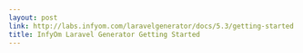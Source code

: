 ```yaml
---
layout: post
link: http://labs.infyom.com/laravelgenerator/docs/5.3/getting-started
title: InfyOm Laravel Generator Getting Started
---
```

